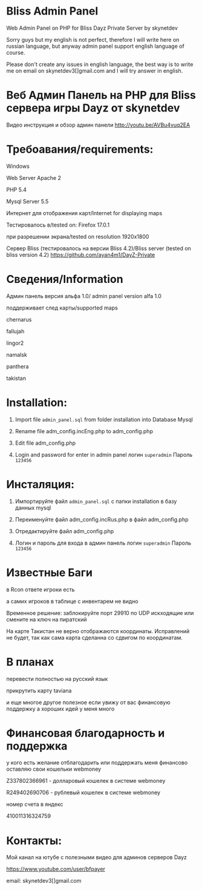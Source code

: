 Bliss Admin Panel
=================

Web Admin Panel on PHP for Bliss Dayz Private Server by skynetdev

Sorry guys but my english is not perfect, therefore I will write here on russian language, but
anyway admin panel support english language of course.

Please don't create any issues in english language,
the best way is to write me on email on skynetdev3[]gmail.com and I will try answer in english.

Веб Админ Панель на PHP для Bliss сервера игры Dayz от skynetdev
=================
Видео инструкция и обзор админ панели 
http://youtu.be/AVBu4vuq2EA

Требоавания/requirements:
=================
Windows

Web Server Apache 2

PHP 5.4

Mysql Server 5.5

Интернет для отображения карт/Internet for displaying maps

Тестировалось в/tested on: Firefox 17.0.1

при разрешении экрана/tested on resolution 1920x1800

Сервер Bliss (тестировалось на версии Bliss 4.2)/Bliss server   (tested on bliss version 4.2)
https://github.com/ayan4m1/DayZ-Private


Сведения/Information
===================
Админ панель версия альфа 1.0/ admin panel version alfa 1.0

поддерживает след карты/supported maps

chernarus

fallujah

lingor2

namalsk

panthera

takistan


Installation:
=============
1) Import file <code>admin_panel.sql</code> from folder installation into Database Mysql

2) Rename file adm_config.incEng.php  to adm_config.php

3) Edit file adm_config.php

4) Login and password for enter in admin panel логин <code>superadmin</code> Пароль <code>123456</code>



Инсталяция:
=================
1) Импортируйте файл <code>admin_panel.sql</code> с папки installation в базу данных mysql

2) Переименуйте файл adm_config.incRus.php в файл adm_config.php

3) Отредактируйте файл adm_config.php

4) Логин и пароль для входа в админ панель логин <code>superadmin</code> Пароль <code>123456</code>



Известные Баги
=================
в Rcon ответе игроки есть

а самих игроков в таблице с инвентарем  не видно

Временное решение: заблокируйте порт 29910 по UDP искходящие или смените на ключ на пиратский

На карте Такистан не верно отображаются координаты. Исправлений не будет, так как сама карта сделанна со сдвигом по координатам.


В планах
================
перевести полностью на русский язык

прикрутить карту taviana

и еще многое другое полезное если увижу от вас финансовую поддержку
а хороших идей у меня много

Финансовая благодарность и поддержка
================
у кого есть желание отблагодарить или поддержать меня финансово
оставляю свои кошельки webmoney

Z337802366961  - долларовый кошелек в системе webmoney

R249402690706 - рублевый кошелек в системе webmoney

номер счета в яндекс

410011316324759


Контакты:
================
Мой канал на ютубе с полезными видео для админов серверов Dayz

https://www.youtube.com/user/bfpayer

email: skynetdev3[]gmail.com
